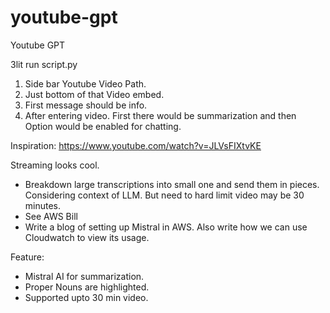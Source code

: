 # youtube-gpt
Youtube GPT


3lit run script.py


1. Side bar Youtube Video Path.
2. Just bottom of that Video embed.
3. First message should be info.
4. After entering video. First there would be summarization and then Option would be enabled for chatting.

Inspiration: https://www.youtube.com/watch?v=JLVsFIXtvKE

Streaming looks cool.

* Breakdown large transcriptions into small one and send them in pieces. Considering context of LLM. But need to hard limit video may be 30 minutes.
* See AWS Bill
* Write a blog of setting up Mistral in AWS. Also write how we can use Cloudwatch to view its usage.

Feature:
- Mistral AI for summarization.
- Proper Nouns are highlighted.
- Supported upto 30 min video.